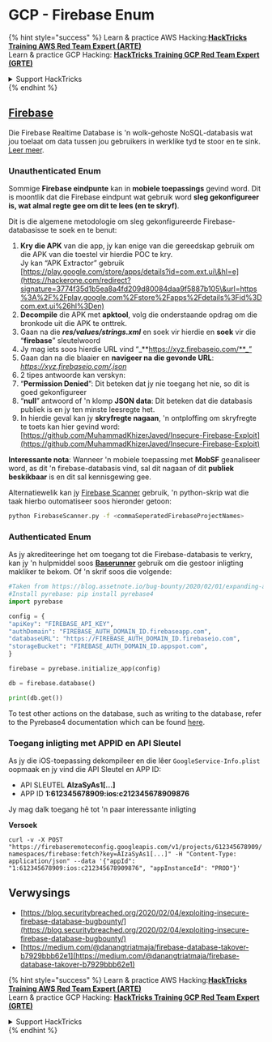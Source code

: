 # GCP - Firebase Enum

{% hint style="success" %}
Learn & practice AWS Hacking:<img src="../../../.gitbook/assets/image (1) (1) (1) (1).png" alt="" data-size="line">[**HackTricks Training AWS Red Team Expert (ARTE)**](https://training.hacktricks.xyz/courses/arte)<img src="../../../.gitbook/assets/image (1) (1) (1) (1).png" alt="" data-size="line">\
Learn & practice GCP Hacking: <img src="../../../.gitbook/assets/image (2) (1).png" alt="" data-size="line">[**HackTricks Training GCP Red Team Expert (GRTE)**<img src="../../../.gitbook/assets/image (2) (1).png" alt="" data-size="line">](https://training.hacktricks.xyz/courses/grte)

<details>

<summary>Support HackTricks</summary>

* Check the [**subscription plans**](https://github.com/sponsors/carlospolop)!
* **Join the** 💬 [**Discord group**](https://discord.gg/hRep4RUj7f) or the [**telegram group**](https://t.me/peass) or **follow** us on **Twitter** 🐦 [**@hacktricks\_live**](https://twitter.com/hacktricks_live)**.**
* **Share hacking tricks by submitting PRs to the** [**HackTricks**](https://github.com/carlospolop/hacktricks) and [**HackTricks Cloud**](https://github.com/carlospolop/hacktricks-cloud) github repos.

</details>
{% endhint %}

## [Firebase](https://cloud.google.com/sdk/gcloud/reference/firebase/)

Die Firebase Realtime Database is 'n wolk-gehoste NoSQL-databasis wat jou toelaat om data tussen jou gebruikers in werklike tyd te stoor en te sink. [Leer meer](https://firebase.google.com/products/realtime-database/).

### Unauthenticated Enum

Sommige **Firebase eindpunte** kan in **mobiele toepassings** gevind word. Dit is moontlik dat die Firebase eindpunt wat gebruik word **sleg gekonfigureer is, wat almal regte gee om dit te lees (en te skryf)**.

Dit is die algemene metodologie om sleg gekonfigureerde Firebase-databasisse te soek en te benut:

1. **Kry die APK** van die app, jy kan enige van die gereedskap gebruik om die APK van die toestel vir hierdie POC te kry.\
Jy kan “APK Extractor” gebruik [https://play.google.com/store/apps/details?id=com.ext.ui\&hl=e](https://hackerone.com/redirect?signature=3774f35d1b5ea8a4fd209d80084daa9f5887b105\&url=https%3A%2F%2Fplay.google.com%2Fstore%2Fapps%2Fdetails%3Fid%3Dcom.ext.ui%26hl%3Den)
2. **Decompile** die APK met **apktool**, volg die onderstaande opdrag om die bronkode uit die APK te onttrek.
3. Gaan na die _**res/values/strings.xml**_ en soek vir hierdie en **soek** vir die “**firebase**” sleutelwoord
4. Jy mag iets soos hierdie URL vind “_**https://xyz.firebaseio.com/**_”
5. Gaan dan na die blaaier en **navigeer na die gevonde URL**: _https://xyz.firebaseio.com/.json_
6. 2 tipes antwoorde kan verskyn:
1. “**Permission Denied**”: Dit beteken dat jy nie toegang het nie, so dit is goed gekonfigureer
2. “**null**” antwoord of 'n klomp **JSON data**: Dit beteken dat die databasis publiek is en jy ten minste leesregte het.
1. In hierdie geval kan jy **skryfregte nagaan**, 'n ontploffing om skryfregte te toets kan hier gevind word: [https://github.com/MuhammadKhizerJaved/Insecure-Firebase-Exploit](https://github.com/MuhammadKhizerJaved/Insecure-Firebase-Exploit)

**Interessante nota**: Wanneer 'n mobiele toepassing met **MobSF** geanaliseer word, as dit 'n firebase-databasis vind, sal dit nagaan of dit **publiek beskikbaar** is en dit sal kennisgewing gee.

Alternatiewelik kan jy [Firebase Scanner](https://github.com/shivsahni/FireBaseScanner) gebruik, 'n python-skrip wat die taak hierbo outomatiseer soos hieronder getoon:
```bash
python FirebaseScanner.py -f <commaSeperatedFirebaseProjectNames>
```
### Authenticated Enum

As jy akrediteeringe het om toegang tot die Firebase-databasis te verkry, kan jy 'n hulpmiddel soos [**Baserunner**](https://github.com/iosiro/baserunner) gebruik om die gestoor inligting makliker te bekom. Of 'n skrif soos die volgende:
```python
#Taken from https://blog.assetnote.io/bug-bounty/2020/02/01/expanding-attack-surface-react-native/
#Install pyrebase: pip install pyrebase4
import pyrebase

config = {
"apiKey": "FIREBASE_API_KEY",
"authDomain": "FIREBASE_AUTH_DOMAIN_ID.firebaseapp.com",
"databaseURL": "https://FIREBASE_AUTH_DOMAIN_ID.firebaseio.com",
"storageBucket": "FIREBASE_AUTH_DOMAIN_ID.appspot.com",
}

firebase = pyrebase.initialize_app(config)

db = firebase.database()

print(db.get())
```
To test other actions on the database, such as writing to the database, refer to the Pyrebase4 documentation which can be found [here](https://github.com/nhorvath/Pyrebase4).

### Toegang inligting met APPID en API Sleutel <a href="#access-info-with-appid-and-api-key" id="access-info-with-appid-and-api-key"></a>

As jy die iOS-toepassing dekompileer en die lêer `GoogleService-Info.plist` oopmaak en jy vind die API Sleutel en APP ID:

* API SLEUTEL **AIzaSyAs1\[...]**
* APP ID **1:612345678909:ios:c212345678909876**

Jy mag dalk toegang hê tot 'n paar interessante inligting

**Versoek**

`curl -v -X POST "https://firebaseremoteconfig.googleapis.com/v1/projects/612345678909/namespaces/firebase:fetch?key=AIzaSyAs1[...]" -H "Content-Type: application/json" --data '{"appId": "1:612345678909:ios:c212345678909876", "appInstanceId": "PROD"}'`

## Verwysings <a href="#references" id="references"></a>

* ​[https://blog.securitybreached.org/2020/02/04/exploiting-insecure-firebase-database-bugbounty/](https://blog.securitybreached.org/2020/02/04/exploiting-insecure-firebase-database-bugbounty/)​
* ​[https://medium.com/@danangtriatmaja/firebase-database-takover-b7929bbb62e1](https://medium.com/@danangtriatmaja/firebase-database-takover-b7929bbb62e1)​

{% hint style="success" %}
Learn & practice AWS Hacking:<img src="../../../.gitbook/assets/image (1) (1) (1) (1).png" alt="" data-size="line">[**HackTricks Training AWS Red Team Expert (ARTE)**](https://training.hacktricks.xyz/courses/arte)<img src="../../../.gitbook/assets/image (1) (1) (1) (1).png" alt="" data-size="line">\
Learn & practice GCP Hacking: <img src="../../../.gitbook/assets/image (2) (1).png" alt="" data-size="line">[**HackTricks Training GCP Red Team Expert (GRTE)**<img src="../../../.gitbook/assets/image (2) (1).png" alt="" data-size="line">](https://training.hacktricks.xyz/courses/grte)

<details>

<summary>Support HackTricks</summary>

* Check the [**subscription plans**](https://github.com/sponsors/carlospolop)!
* **Join the** 💬 [**Discord group**](https://discord.gg/hRep4RUj7f) or the [**telegram group**](https://t.me/peass) or **follow** us on **Twitter** 🐦 [**@hacktricks\_live**](https://twitter.com/hacktricks_live)**.**
* **Share hacking tricks by submitting PRs to the** [**HackTricks**](https://github.com/carlospolop/hacktricks) and [**HackTricks Cloud**](https://github.com/carlospolop/hacktricks-cloud) github repos.

</details>
{% endhint %}
